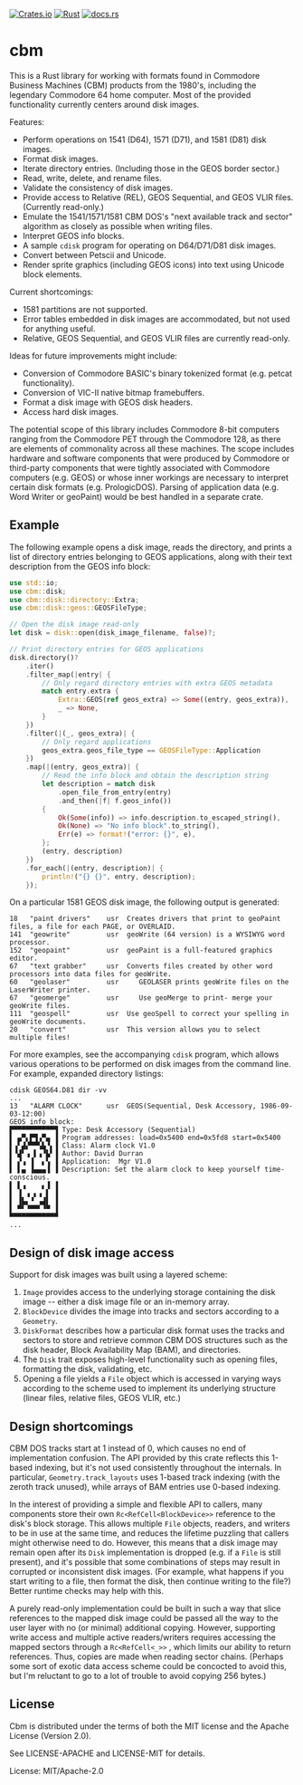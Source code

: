 [![Crates.io](https://img.shields.io/crates/v/cbm)](https://crates.io/crates/cbm)
[![Rust](https://github.com/simmons/cbm/actions/workflows/rust.yml/badge.svg)](https://github.com/simmons/cbm/actions/workflows/rust.yml)
[![docs.rs](https://img.shields.io/docsrs/cbm)](https://docs.rs/cbm/latest/cbm)

# cbm

This is a Rust library for working with formats found in Commodore Business
Machines (CBM) products from the 1980's, including the legendary Commodore
64 home computer. Most of the provided functionality currently centers
around disk images.

Features:

* Perform operations on 1541 (D64), 1571 (D71), and 1581 (D81) disk images.
* Format disk images.
* Iterate directory entries.  (Including those in the GEOS border sector.)
* Read, write, delete, and rename files.
* Validate the consistency of disk images.
* Provide access to Relative (REL), GEOS Sequential, and GEOS VLIR files.
(Currently read-only.)
* Emulate the 1541/1571/1581 CBM DOS's "next available track and sector"
algorithm as closely as possible when writing files.
* Interpret GEOS info blocks.
* A sample `cdisk` program for operating on D64/D71/D81 disk images.
* Convert between Petscii and Unicode.
* Render sprite graphics (including GEOS icons) into text using Unicode
block elements.

Current shortcomings:

* 1581 partitions are not supported.
* Error tables embedded in disk images are accommodated, but not used for
anything useful.
* Relative, GEOS Sequential, and GEOS VLIR files are currently read-only.

Ideas for future improvements might include:

* Conversion of Commodore BASIC's binary tokenized format (e.g. petcat
functionality).
* Conversion of VIC-II native bitmap framebuffers.
* Format a disk image with GEOS disk headers.
* Access hard disk images.

The potential scope of this library includes Commodore 8-bit computers
ranging from the Commodore PET through the Commodore 128, as there are
elements of commonality across all these machines.  The scope includes
hardware and software components that were produced by Commodore or
third-party components that were tightly associated with Commodore
computers (e.g. GEOS) or whose inner workings are necessary to interpret
certain disk formats (e.g. PrologicDOS).  Parsing of application data (e.g.
Word Writer or geoPaint) would be best handled in a separate crate.

## Example

The following example opens a disk image, reads the directory, and prints a list of directory
entries belonging to GEOS applications, along with their text description from the GEOS info
block:

```rust
use std::io;
use cbm::disk;
use cbm::disk::directory::Extra;
use cbm::disk::geos::GEOSFileType;

// Open the disk image read-only
let disk = disk::open(disk_image_filename, false)?;

// Print directory entries for GEOS applications
disk.directory()?
    .iter()
    .filter_map(|entry| {
        // Only regard directory entries with extra GEOS metadata
        match entry.extra {
            Extra::GEOS(ref geos_extra) => Some((entry, geos_extra)),
            _ => None,
        }
    })
    .filter(|(_, geos_extra)| {
        // Only regard applications
        geos_extra.geos_file_type == GEOSFileType::Application
    })
    .map(|(entry, geos_extra)| {
        // Read the info block and obtain the description string
        let description = match disk
            .open_file_from_entry(entry)
            .and_then(|f| f.geos_info())
        {
            Ok(Some(info)) => info.description.to_escaped_string(),
            Ok(None) => "No info block".to_string(),
            Err(e) => format!("error: {}", e),
        };
        (entry, description)
    })
    .for_each(|(entry, description)| {
        println!("{} {}", entry, description);
    });
```

On a particular 1581 GEOS disk image, the following output is generated:

```
18   "paint drivers"    usr  Creates drivers that print to geoPaint files, a file for each PAGE, or OVERLAID.
141  "geowrite"         usr  geoWrite (64 version) is a WYSIWYG word processor.
152  "geopaint"         usr  geoPaint is a full-featured graphics editor.
67   "text grabber"     usr  Converts files created by other word processors into data files for geoWrite.
60   "geolaser"         usr     GEOLASER prints geoWrite files on the LaserWriter printer.
67   "geomerge"         usr     Use geoMerge to print- merge your geoWrite files.
111  "geospell"         usr  Use geoSpell to correct your spelling in geoWrite documents.
20   "convert"          usr  This version allows you to select multiple files!
```

For more examples, see the accompanying `cdisk` program, which allows various operations to be
performed on disk images from the command line.  For example, expanded directory listings:

```
cdisk GEOS64.D81 dir -vv
...
13   "ALARM CLOCK"      usr  GEOS(Sequential, Desk Accessory, 1986-09-03-12:00)
GEOS info block:
▛▀▀▀▀▀▀▀▀▀▀▜ Type: Desk Accessory (Sequential)
▌ ▄▀▖▛▜▗▀▄ ▐ Program addresses: load=0x5400 end=0x5fd8 start=0x5400
▌▗▘▟▞▀▀▚▙▝▖▐ Class: Alarm clock V1.0
▌▝▟▘▗ ▌▗▝▙▘▐ Author: David Durran
▌ ▞▗ ▐  ▖▚ ▐ Application:  Mgr V1.0
▌ ▌▄ ▐▄▄▄▐ ▐ Description: Set the alarm clock to keep yourself time-conscious.
▌ ▌▗    ▖▐ ▐
▌ ▐ ▗ ▖▗ ▌ ▐
▌ ▐▙▖▝ ▗▟▌ ▐
▌ ▀▘▝▀▀▘▝▀ ▐
▀▀▀▀▀▀▀▀▀▀▀▀
...
```


## Design of disk image access

Support for disk images was built using a layered scheme:

1. `Image` provides access to the underlying storage containing the disk
   image -- either a disk image file or an in-memory array.
2. `BlockDevice` divides the image into tracks and sectors according to
   a `Geometry`.
3. `DiskFormat` describes how a particular disk format uses the tracks and
   sectors to store and retrieve common CBM DOS structures such as the disk
   header, Block Availability Map (BAM), and directories.
4. The `Disk` trait exposes high-level functionality such as opening files,
   formatting the disk, validating, etc.
5. Opening a file yields a `File` object which is accessed in varying ways
   according to the scheme used to implement its underlying structure
   (linear files, relative files, GEOS VLIR, etc.)

## Design shortcomings

CBM DOS tracks start at 1 instead of 0, which causes no end of
implementation confusion.  The API provided by this crate reflects this
1-based indexing, but it's not used consistently throughout the internals.
In particular, `Geometry.track_layouts` uses 1-based track indexing (with
the zeroth track unused), while arrays of BAM entries use 0-based indexing.

In the interest of providing a simple and flexible API to callers, many
components store their own `Rc<RefCell<BlockDevice>>` reference to the
disk's block storage.  This allows multiple `File` objects, readers, and
writers to be in use at the same time, and reduces the lifetime puzzling
that callers might otherwise need to do.  However, this means that a disk
image may remain open after its `Disk` implementation is dropped (e.g. if a
`File` is still present), and it's possible that some combinations of steps
may result in corrupted or inconsistent disk images.  (For example, what
happens if you start writing to a file, then format the disk, then continue
writing to the file?)  Better runtime checks may help with this.

A purely read-only implementation could be built in such a way that slice
references to the mapped disk image could be passed all the way to the user
layer with no (or minimal) additional copying.  However, supporting write
access and multiple active readers/writers requires accessing the mapped
sectors through a `Rc<RefCell<_>>` , which limits our ability to return
references.  Thus, copies are made when reading sector chains.  (Perhaps
some sort of exotic data access scheme could be concocted to avoid this,
but I'm reluctant to go to a lot of trouble to avoid copying 256 bytes.)

## License

Cbm is distributed under the terms of both the MIT license and the
Apache License (Version 2.0).

See LICENSE-APACHE and LICENSE-MIT for details.

License: MIT/Apache-2.0
